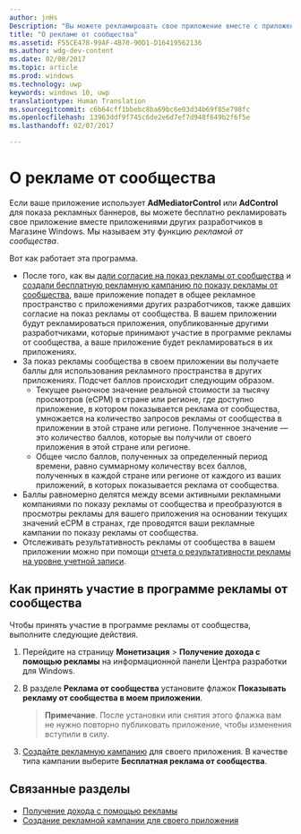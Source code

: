 ```yaml
---
author: jnHs
Description: "Вы можете рекламировать свое приложение вместе с приложениями, опубликованными другими разработчиками. Мы называем эту функцию рекламой от сообщества."
title: "О рекламе от сообщества"
ms.assetid: F55CE478-99AF-4B70-90D1-D16419562136
ms.author: wdg-dev-content
ms.date: 02/08/2017
ms.topic: article
ms.prod: windows
ms.technology: uwp
keywords: windows 10, uwp
translationtype: Human Translation
ms.sourcegitcommit: c6b64cff1bbebc8ba69bc6e03d34b69f85e798fc
ms.openlocfilehash: 13963ddf9f745c6de2e6d7ef7d948f649b2f6f5e
ms.lasthandoff: 02/07/2017

---
```


# <a name="about-community-ads"></a>О рекламе от сообщества

Если ваше приложение использует **AdMediatorControl** или **AdControl** для показа рекламных баннеров, вы можете бесплатно рекламировать свое приложение вместе приложениями других разработчиков в Магазине Windows. Мы называем эту функцию *рекламой от сообщества*.  

Вот как работает эта программа.

* После того, как вы [дали согласие на показ рекламы от сообщества](#how-to-opt-in-to-community-ads) и [создали бесплатную рекламную кампанию по показу рекламы от сообщества](create-an-ad-campaign-for-your-app.md), ваше приложение попадет в общее рекламное пространство с приложениями других разработчиков, также давших согласие на показ рекламы от сообщества. В вашем приложении будут рекламироваться приложения, опубликованные другими разработчиками, которые принимают участие в программе рекламы от сообщества, а ваше приложение будет рекламироваться в их приложениях.
* За показ рекламы сообщества в своем приложении вы получаете баллы для использования рекламного пространства в других приложениях. Подсчет баллов происходит следующим образом.
  * Текущее рыночное значение реальной стоимости за тысячу просмотров (eCPM) в стране или регионе, где доступно приложение, в котором показывается реклама от сообщества, умножается на количество запросов рекламы от сообщества в приложении в этой стране или регионе. Полученное значение — это количество баллов, которые вы получили от своего приложения в этой стране или регионе.
  * Общее число баллов, полученных за определенный период времени, равно суммарному количеству всех баллов, полученных в каждой стране или регионе от каждого из ваших приложений, в которых показывается реклама от сообщества.
* Баллы равномерно делятся между всеми активными рекламными компаниями по показу рекламы от сообщества и преобразуются в просмотры рекламы для вашего приложения на основании текущих значений eCPM в странах, где проводятся ваши рекламные кампании по показу рекламы от сообщества.
* Отслеживать результативность рекламы от сообщества в вашем приложении можно при помощи [отчета о результативности рекламы на уровне учетной записи](advertising-performance-report.md#account-level-advertising-performance-report).

## <a name="how-to-opt-in-to-community-ads"></a>Как принять участие в программе рекламы от сообщества

Чтобы принять участие в программе рекламы от сообщества, выполните следующие действия.

1. Перейдите на страницу **Монетизация** &gt; **Получение дохода с помощью рекламы** на информационной панели Центра разработки для Windows.
2. В разделе **Реклама от сообщества** установите флажок **Показывать рекламу от сообщества в моем приложении**.
   > **Примечание**. После установки или снятия этого флажка вам не нужно повторно публиковать приложение, чтобы изменения вступили в силу.

3. [Создайте рекламную кампанию](create-an-ad-campaign-for-your-app.md) для своего приложения. В качестве типа кампании выберите **Бесплатная реклама от сообщества**.


## <a name="related-topics"></a>Связанные разделы

* [Получение дохода с помощью рекламы](monetize-with-ads.md)
* [Создание рекламной кампании для своего приложения](create-an-ad-campaign-for-your-app.md)

